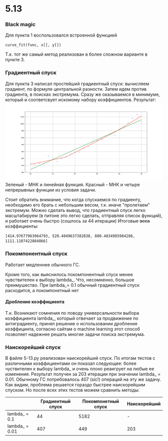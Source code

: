 # 5.13

### Black magic
Для пункта 1 воспользовался встроенной функцией
~~~
curve_fit(func, x[], y[])
~~~
Т.к. тот же самый метод реализован в более сложном варианте в пункте 3. 
### Градиентный спуск
Для пункта 3 написал простейший градиентный спуск:
вычисляем градиент, по формуле центральной разности. Затем идем против градиента, в поисках экстремума. Сразу же оказываемся в минимуме, который и соответсвует искомому набору коэффициентов. Результат:  ![GitHub Logo](https://github.com/Flammifer/Cmath/blob/master/5.13/Figure_1.png)
Зеленый - МНК и линейная функция. Красный - МНК и четыре непрерывных функции из условия задачи.

Стоит обратить внимание, что когда спускаемся по градиенту, необходимо его брать с небольшим весом, т.к. иначе "пролетаем" экстремум. 
Можно сделать вывод, что градиентный спуск легко масштабируем (в питоне это легко сделать, отправляя список функций), и работает очень быстро (сошлось за 44 итерации) 
Итоговые ~~веса~~ коэффициенты:
~~~~
[414.97677963964793, 520.4849637382838, 880.4834985984286, 1111.1107422884866]
~~~~

### Покомпонентный спуск

Работает медленнее обычного ГС.

Кроме того, как выяснилось покомпонентный спуск менее чувствителен к выбору lambda_. Что, несомненно, большое преимушество. 
При lambda_= 0.1 обычный градиентный спуск расходится, а покомпонетный нет

#### Дробление коэффициента
Т.к. Возникают сомнения по поводу универсальности выбора коэффициента lambda_, который отвечает за продвижение по антиградиенту, принял решение о использовании дробления коэффицинта, согласно сайтам о machine learning этот способ позволяет надежнее решать многие задачи поиска экстремума.

### Наискорейший спуск

В файле 5-13.py реализован наискорейший спуск. 
По итогам тестов с различными коэффициентами он показал следующее: более чуствителен к выбору lambda_ и очень плохо реаигрует на любые ее изменения. Результат получен за 203 итерации при значении lambda_ = 0.01. Обычному ГС потребовалось 407 (sic!) операций на эту же задачу. Как видим, проблема решается гораздо быстрее наискорейшим спуском. Но после всех этих тестов можем сравнить методы:

|                | Градиентный спуск | Покомпонетный спуск | Наискорейший |
|----------------|-------------------|---------------------|--------------|
| lambda_ = 0.1  | 44                | 5182                | -            |
| lambda_ = 0.01 | 407               | 449                 | 203          |


